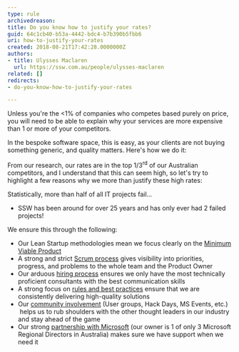 ```yaml
---
type: rule
archivedreason: 
title: Do you know how to justify your rates?
guid: 64c1cb40-b53a-4442-bdc4-b7b390b5fbb6
uri: how-to-justify-your-rates
created: 2018-08-21T17:42:28.0000000Z
authors:
- title: Ulysses Maclaren
  url: https://ssw.com.au/people/ulysses-maclaren
related: []
redirects:
- do-you-know-how-to-justify-your-rates

---
```


Unless you're the &lt;1% of companies who competes based purely on price, you will need to be able to explain why your services are more expensive than 1 or more of your competitors.

In the bespoke software space, this is easy, as your clients are not buying something generic, and quality matters. Here's how we do it:

<!--endintro-->

From our research, our rates are in the top 1/3<sup>rd</sup> of our Australian competitors, and I understand that this can seem high, so let's try to highlight a few reasons why we more than justify these high rates:

Statistically, more than half of all IT projects fail...
* SSW has been around for over 25 years and has only ever had 2 failed projects!
  
We ensure this through the following:
* Our Lean Startup methodologies mean we focus clearly on the [Minimum Viable Product](/spec-do-you-create-an-initial-release-plan-and-ballpark)
* A strong and strict [Scrum process](https://www.ssw.com.au/ssw/Consulting/Scrum.aspx) gives visibility into priorities, progress, and problems to the whole team and the Product Owner
* Our arduous [hiring process](https&#58;//www.ssw.com.au/ssw/Employment/Employment.aspx) ensures we only have the most technically proficient consultants with the best communication skills
* A strong focus on [rules and best practices](https://www.ssw.com.au/rules/) ensure that we are consistently delivering high-quality solutions
* Our [community involvement](https://www.ssw.com.au/ssw/Events/) (User groups, Hack Days, MS Events, etc.)  helps us to rub shoulders with the other thought leaders in our industry  and stay ahead of the game
* Our strong [partnership with Microsoft](https://www.ssw.com.au/ssw/Company/AboutUs.aspx) (our owner is 1 of only 3 Microsoft Regional Directors in Australia) makes sure we have support when we need it
